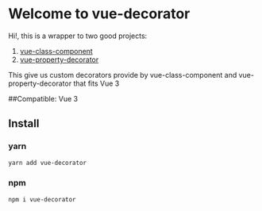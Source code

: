 # Welcome to vue-decorator

Hi!, this is a wrapper to two good projects:
1. [vue-class-component](https://github.com/kaorun343/vue-property-decorator) 
2. [vue-property-decorator](https://github.com/kaorun343/vue-property-decorator)

This give us custom decorators provide by vue-class-component and vue-property-decorator that fits Vue 3

##Compatible: Vue 3

## Install
### yarn
```bash
yarn add vue-decorator
```
### npm
```bash
npm i vue-decorator
```
